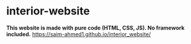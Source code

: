 # interior-website
<b>This website is made with pure code (HTML, CSS, JS). No framework included.</b>
https://saim-ahmed1.github.io/interior_website/
